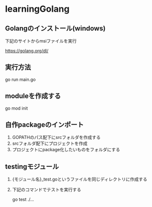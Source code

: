 # learningGolang

## Golangのインストール(windows)
下記のサイトからmsiファイルを実行

https://golang.org/dl/

## 実行方法
go run main.go

## moduleを作成する
go mod init 

## 自作packageのインポート
1. GOPATHのパス配下にsrcフォルダを作成する
2. srcフォルダ配下にプロジェクトを作成
3. プロジェクトにpackage化したいものをフォルダにする

## testingモジュール
1. {モジュール名}_test.goというファイルを同じディレクトリに作成する
2. 下記のコマンドでテストを実行する

    go test ./...